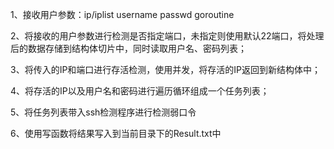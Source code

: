 1、接收用户参数：ip/iplist  username passwd goroutine

2、将接收的用户参数进行检测是否指定端口，未指定则使用默认22端口，将处理后的数据存储到结构体切片中，同时读取用户名、密码列表；

3、将传入的IP和端口进行存活检测，使用并发，将存活的IP返回到新结构体中；

4、将存活的IP以及用户名和密码进行遍历循环组成一个任务列表；

5、将任务列表带入ssh检测程序进行检测弱口令

6、使用写函数将结果写入到当前目录下的Result.txt中
